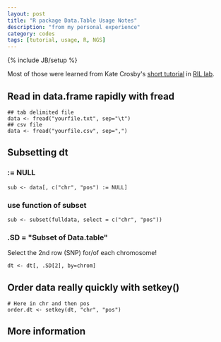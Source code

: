 ```yaml
---
layout: post
title: "R package Data.Table Usage Notes"
description: "from my personal experience"
category: codes
tags: [tutorial, usage, R, NGS]
---
```

{% include JB/setup %}

Most of those were learned from Kate Crosby's [short tutorial](https://github.com/kate-crosby/datatable_slides) in [RIL lab](http://www.rilab.org/).

## Read in data.frame rapidly with **fread**

```
## tab delimited file
data <- fread("yourfile.txt", sep="\t")
## csv file
data <- fread("yourfile.csv", sep=",")
```

## Subsetting dt
### := NULL

```
sub <- data[, c("chr", "pos") := NULL]
```
### use function of **subset**
```
sub <- subset(fulldata, select = c("chr", "pos"))
```
### .SD = "Subset of Data.table"
Select the 2nd row (SNP) for/of each chromosome!
```
dt <- dt[, .SD[2], by=chrom]
```

## Order data really quickly with setkey()


```
# Here in chr and then pos
order.dt <- setkey(dt, "chr", "pos")
```

## More information

  
